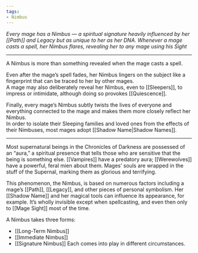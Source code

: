 ```yaml
---
tags:
- Nimbus
---
```


_Every mage has a Nimbus — a spiritual signature heavily influenced by her [[Path]] and Legacy but as unique to her as her DNA. Whenever a mage casts a spell, her Nimbus flares, revealing her to any mage using his Sight_

---

A Nimbus is more than something revealed when the mage casts a spell.

Even after the mage’s spell fades, her Nimbus lingers on the subject like a fingerprint that can be traced to her by other mages.\
A mage may also deliberately reveal her Nimbus, even to [[Sleepers]], to impress or intimidate, although doing so provokes [[Quiescence]].

Finally, every mage’s Nimbus subtly twists the lives of everyone and everything connected to the mage and makes them more closely reflect her Nimbus.\
In order to isolate their Sleeping families and loved ones from the effects of their Nimbuses, most mages adopt [[Shadow Name|Shadow Names]].

---

Most supernatural beings in the Chronicles of Darkness are possessed of an “aura,” a spiritual presence that tells those who are sensitive that the being is something else. [[Vampires]] have a predatory aura; [[Werewolves]] have a powerful, feral mien about them. Mages’ souls are wrapped in the stuff of the Supernal, marking them as glorious and terrifying.

This phenomenon, the Nimbus, is based on numerous factors including a mage’s [[Path]], [[Legacy]], and other pieces of personal symbolism. Her [[Shadow Name]] and her magical tools can influence its appearance, for example. It’s wholly invisible except when spellcasting, and even then only to [[Mage Sight]] most of the time.

A Nimbus takes three forms:
- [[Long-Term Nimbus]]
- [[Immediate Nimbus]]
- [[Signature Nimbus]]
Each comes into play in different circumstances.

